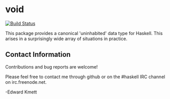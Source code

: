 void
====

[![Build Status](https://secure.travis-ci.org/ekmett/void.png?branch=master)](http://travis-ci.org/ekmett/void)

This package provides a canonical 'uninhabited' data type for Haskell. This arises in a surprisingly wide array of situations in practice.

Contact Information
-------------------

Contributions and bug reports are welcome!

Please feel free to contact me through github or on the #haskell IRC channel on irc.freenode.net.

-Edward Kmett
